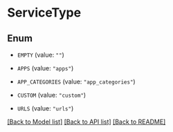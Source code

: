 # ServiceType

## Enum


* `EMPTY` (value: `""`)

* `APPS` (value: `"apps"`)

* `APP_CATEGORIES` (value: `"app_categories"`)

* `CUSTOM` (value: `"custom"`)

* `URLS` (value: `"urls"`)


[[Back to Model list]](../README.md#documentation-for-models) [[Back to API list]](../README.md#documentation-for-api-endpoints) [[Back to README]](../README.md)


